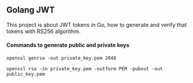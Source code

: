 ## Golang JWT

This project is about JWT tokens in Go,
how to generate and verify that tokens with RS256 algorithm.

#### Commands to generate public and private keys 

`openssl genrsa -out private_key.pem 2048`

`openssl rsa -in private_key.pem -outform PEM -pubout -out public_key.pem`